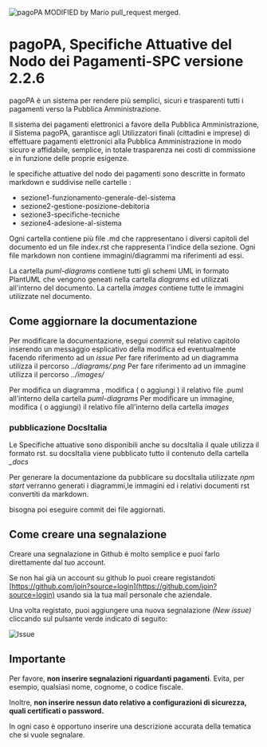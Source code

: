 ![pagoPA](_docs/media/pagoPA.png)
MODIFIED by Mario pull_request merged.

# pagoPA, Specifiche Attuative del Nodo dei Pagamenti-SPC versione 2.2.6


pagoPA è un sistema per rendere più semplici, sicuri e trasparenti tutti i pagamenti verso la Pubblica Amministrazione.

Il sistema dei pagamenti elettronici a favore della Pubblica Amministrazione, il Sistema pagoPA, garantisce agli Utilizzatori finali (cittadini e imprese) di effettuare pagamenti elettronici alla Pubblica Amministrazione in modo sicuro e affidabile, semplice, in totale trasparenza nei costi di commissione e in funzione delle proprie esigenze.


le specifiche attuative del nodo dei pagamenti sono descritte in formato markdown e suddivise nelle cartelle :
- sezione1-funzionamento-generale-del-sistema
- sezione2-gestione-posizione-debitoria
- sezione3-specifiche-tecniche
- sezione4-adesione-al-sistema

Ogni cartella contiene più file .md che rappresentano i diversi capitoli del documento ed un file index.rst che rappresenta l'indice della sezione.
Ogni file markdown non contiene immagini/diagrammi ma riferimenti ad essi.

La cartella *puml-diagrams* contiene tutti gli schemi UML in formato PlantUML che vengono geneati nella cartella *diagrams* ed utilizzati all'interno del documento.
La cartella *images* contiene tutte le immagini utilizzate nel documento.

## Come aggiornare la documentazione

Per modificare la documentazione, esegui *commit* sul relativo capitolo inserendo un messaggio esplicativo della modifica ed eventualmente facendo riferimento ad un *issue*
Per fare riferimento ad un diagramma utilizza il percorso *../diagrams/<nome-file-puml>.png*
Per fare riferimento ad un immagine  utilizza il percorso *../images/<nome-file-img>*

Per modifica un diagramma , modifica ( o aggiungi ) il relativo file .puml all'interno della cartella *puml-diagrams*
Per modificare un immagine, modifica ( o aggiungi) il relativo file all'interno della cartella *images*

### pubblicazione DocsItalia
Le Specifiche attuative sono disponibili anche su docsItalia il quale utilizza il formato rst.
su docsItalia viene pubblicato tutto il contenuto della cartella *_docs*

Per generare la documentazione da pubblicare su docsItalia utilizzate *npm start* verranno generati i diagrammi,le immagini ed i relativi documenti rst convertiti da markdown.

bisogna poi eseguire commit dei file aggiornati.


## Come creare una segnalazione

Creare una segnalazione in Github é molto semplice e puoi farlo direttamente dal tuo account.

Se non hai già un account su github lo puoi creare registandoti
[https://github.com/join?source=login](https://github.com/join?source=login) usando sia la tua mail personale che aziendale.

Una volta registato, puoi aggiungere una nuova segnalazione _(New issue)_ cliccando sul pulsante verde indicato di seguito:

![Issue](_docs/media/newissue.png)

## Importante
Per favore, **non inserire segnalazioni riguardanti pagamenti**. Evita, per esempio, qualsiasi nome, cognome, o codice fiscale.

Inoltre, **non inserire nessun dato relativo a configurazioni di sicurezza, quali certificati o password.**

In ogni caso è opportuno inserire una descrizione accurata della tematica che si vuole segnalare.


